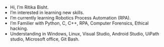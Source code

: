 -  Hi, I’m Ritika Bisht.
-  I’m interested in learning new skills.
-  I’m currently learning Robotics Process Automation (RPA).
-  I’m Familier with Python, C, C++, RPA, Computer Forensics, Ethical hacking.
-  Understanding in Windows, Linux, Visual Studio, Android Studio, UiPath studio, Microsoft office, Git Bash.


<!---
ritika18b/ritika18b is a ✨ special ✨ repository because its `README.md` (this file) appears on your GitHub profile.
You can click the Preview link to take a look at your changes.
--->
